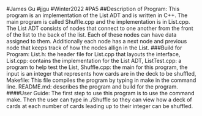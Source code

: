 #James Gu
#jjgu
#Winter2022
#PA5
##Description of Program: This program is an implementation of the List ADT and is written in C++. The main program is called Shuffle.cpp and the implementation is in List.cpp. The List ADT consists of nodes that connect to one another from the front of the list to the back of the list. Each of these nodes can have data assigned to them. Additionally each node has a next node and previous node that keeps track of how the nodes allign in the List.
###Build for Program: List.h: the header file for List.cpp that layouts the interface, List.cpp: contains the implementation for the List ADT, ListTest.cpp: a program to help test the List, Shuffle.cpp: the main for this program, the input is an integer that represents how cards are in the deck to be shuffled, Makefile: This file compiles the program by typing in make in the command line. README.md: describes the program and build for the program.
####User Guide: The first step to use this program is to use the command make. Then the user can type in ./Shuffle <integer> so they can view how a deck of cards at each number of cards leading up to their integer can be shuffled.
